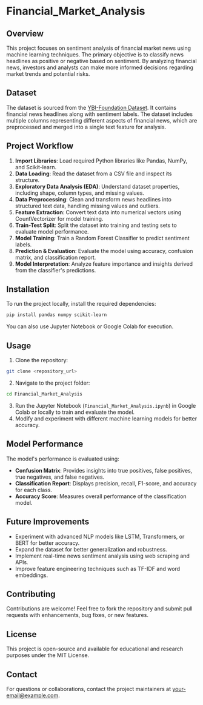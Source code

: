 # Financial_Market_Analysis

## Overview
This project focuses on sentiment analysis of financial market news using machine learning techniques. The primary objective is to classify news headlines as positive or negative based on sentiment. By analyzing financial news, investors and analysts can make more informed decisions regarding market trends and potential risks.

## Dataset
The dataset is sourced from the [YBI-Foundation Dataset](https://raw.githubusercontent.com/YBI-Foundation/Dataset/main/Financial%20Market%20News.csv). It contains financial news headlines along with sentiment labels. The dataset includes multiple columns representing different aspects of financial news, which are preprocessed and merged into a single text feature for analysis.

## Project Workflow
1. **Import Libraries**: Load required Python libraries like Pandas, NumPy, and Scikit-learn.
2. **Data Loading**: Read the dataset from a CSV file and inspect its structure.
3. **Exploratory Data Analysis (EDA)**: Understand dataset properties, including shape, column types, and missing values.
4. **Data Preprocessing**: Clean and transform news headlines into structured text data, handling missing values and outliers.
5. **Feature Extraction**: Convert text data into numerical vectors using CountVectorizer for model training.
6. **Train-Test Split**: Split the dataset into training and testing sets to evaluate model performance.
7. **Model Training**: Train a Random Forest Classifier to predict sentiment labels.
8. **Prediction & Evaluation**: Evaluate the model using accuracy, confusion matrix, and classification report.
9. **Model Interpretation**: Analyze feature importance and insights derived from the classifier's predictions.

## Installation
To run the project locally, install the required dependencies:

```bash
pip install pandas numpy scikit-learn
```

You can also use Jupyter Notebook or Google Colab for execution.

## Usage
1. Clone the repository:
```bash
git clone <repository_url>
```
2. Navigate to the project folder:
```bash
cd Financial_Market_Analysis
```
3. Run the Jupyter Notebook (`Financial_Market_Analysis.ipynb`) in Google Colab or locally to train and evaluate the model.
4. Modify and experiment with different machine learning models for better accuracy.

## Model Performance
The model's performance is evaluated using:
- **Confusion Matrix**: Provides insights into true positives, false positives, true negatives, and false negatives.
- **Classification Report**: Displays precision, recall, F1-score, and accuracy for each class.
- **Accuracy Score**: Measures overall performance of the classification model.

## Future Improvements
- Experiment with advanced NLP models like LSTM, Transformers, or BERT for better accuracy.
- Expand the dataset for better generalization and robustness.
- Implement real-time news sentiment analysis using web scraping and APIs.
- Improve feature engineering techniques such as TF-IDF and word embeddings.

## Contributing
Contributions are welcome! Feel free to fork the repository and submit pull requests with enhancements, bug fixes, or new features.

## License
This project is open-source and available for educational and research purposes under the MIT License.

## Contact
For questions or collaborations, contact the project maintainers at [your-email@example.com](vijaykumarnr04@gmail.com).
